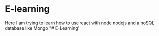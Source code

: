 # E-learning

Here I am trying to learn how to use react with node nodejs and a noSQL database like Mongo
"# E-Learning"  
